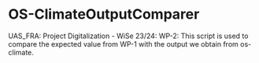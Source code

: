 # OS-ClimateOutputComparer
UAS_FRA: Project Digitalization - WiSe 23/24: WP-2: This script is used to compare the expected value from WP-1 with the output we obtain from os-climate.
